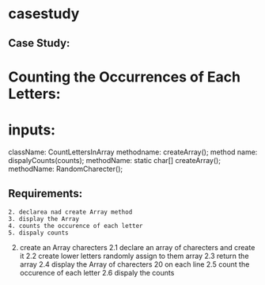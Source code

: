 # casestudy

Case Study:
----------

Counting the Occurrences of Each Letters:
========================================

inputs:
=======
className: CountLettersInArray
methodname: createArray();
method name: dispalyCounts(counts);
methodName: static char[] createArray();
methodName: RandomCharecter();

Requirements:
-------------	
	2. declarea nad create Array method 
	3. display the Array 
	4. counts the occurence of each letter
	5. dispaly counts
2. create an Array charecters 
  2.1 declare an array of charecters and create it 
  2.2 create lower letters randomly assign to them array 
  2.3 return the array 
  2.4 display the Array of charecters 20 on each line 
  2.5 count the occurence of each letter 
  2.6 dispaly the counts 
